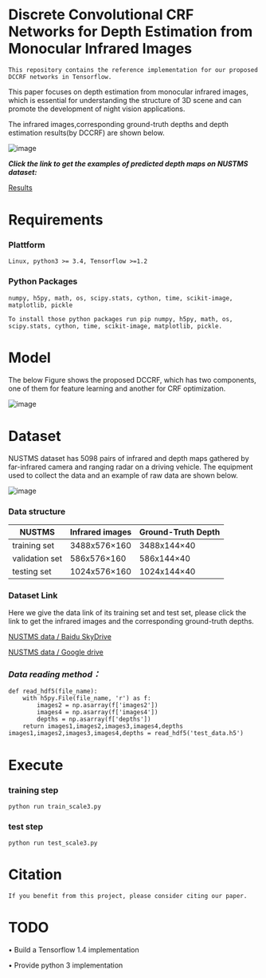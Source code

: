 
# Discrete Convolutional CRF Networks for Depth Estimation from Monocular Infrared Images
```
This repository contains the reference implementation for our proposed DCCRF networks in Tensorflow.
```
This paper focuses on depth estimation from monocular infrared images, which is essential for understanding the structure of 3D scene and can promote the development of night vision applications. 

The infrared images,corresponding ground-truth depths and depth estimation results(by DCCRF) are shown below.


![image](https://github.com/ivyharding999/Discrete-Convolutional-CRF-Networks-for-Depth-Estimation-from-Monocular-Infrared-Images/blob/master/Infrared%20images/DATA.png)

***Click the link to get the examples of predicted depth maps on NUSTMS dataset:***

[Results](https://pan.baidu.com/s/1P8570lNk1JMvTTCARrDvaQ)

 # Requirements
 
 ### Plattform 
 ```
 Linux, python3 >= 3.4, Tensorflow >=1.2
 ```
 ### Python Packages 
 ```
 numpy, h5py, math, os, scipy.stats, cython, time, scikit-image, matplotlib, pickle
 
 To install those python packages run pip numpy, h5py, math, os, scipy.stats, cython, time, scikit-image, matplotlib, pickle.
```
 # Model

The below Figure shows the proposed DCCRF, which has two components, one of them for feature learning and another for CRF optimization. 

 ![image](https://github.com/ivyharding999/Discrete-Convolutional-CRF-Networks-for-Depth-Estimation-from-Monocular-Infrared-Images/blob/master/Infrared%20images/Fig1.png)
 
 
 # Dataset

NUSTMS dataset has 5098 pairs of infrared and depth maps gathered by far-infrared camera and ranging radar on a driving vehicle. 
The equipment used to collect the data and an example of raw data are shown below.

![image](https://github.com/ivyharding999/Discrete-Convolutional-CRF-Networks-for-Depth-Estimation-from-Monocular-Infrared-Images/blob/master/Infrared%20images/Fig6.png)



### Data structure


   NUSTMS         | Infrared images   | Ground-Truth Depth
 --------------   | ----------------- | ---------------
 training set     |   3488x576×160    |  3488x144×40
 validation set   |   586x576×160     |  586x144×40 
 testing set      |   1024x576×160    |  1024x144×40    

  

### Dataset Link
 
Here we give the data link of its training set and test set, please click the link to get the infrared images and the corresponding ground-truth depths.


  
  [ NUSTMS data / Baidu SkyDrive ](https://pan.baidu.com/s/1P8570lNk1JMvTTCARrDvaQ)
  
  [NUSTMS data / Google drive](https://drive.google.com/open?id=1z0AVvzpzGIiwWBpNqW-x4uh9OenDp5nn)


### ***Data reading method：***
```
def read_hdf5(file_name):
    with h5py.File(file_name, 'r') as f:
        images2 = np.asarray(f['images2'])
        images4 = np.asarray(f['images4'])
        depths = np.asarray(f['depths'])
    return images1,images2,images3,images4,depths
images1,images2,images3,images4,depths = read_hdf5('test_data.h5')
```

# Execute

### training step
```
python run train_scale3.py
```


### test step
```
python run test_scale3.py
```

# Citation 
```
If you benefit from this project, please consider citing our paper.
```

# TODO

•	 Build a Tensorflow 1.4 implementation

•	 Provide python 3 implementation

